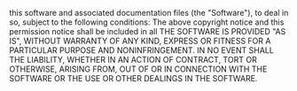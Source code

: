 
this software and associated documentation files (the "Software"), to deal in
so, subject to the following conditions:
The above copyright notice and this permission notice shall be included in all
THE SOFTWARE IS PROVIDED "AS IS", WITHOUT WARRANTY OF ANY KIND, EXPRESS OR
FITNESS FOR A PARTICULAR PURPOSE AND NONINFRINGEMENT. IN NO EVENT SHALL THE
LIABILITY, WHETHER IN AN ACTION OF CONTRACT, TORT OR OTHERWISE, ARISING FROM,
OUT OF OR IN CONNECTION WITH THE SOFTWARE OR THE USE OR OTHER DEALINGS IN THE
SOFTWARE.
